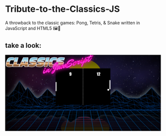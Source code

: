 # Tribute-to-the-Classics-JS
A throwback to the classic games: Pong, Tetris, &amp; Snake written in JavaScript and HTML5 🖼️🏅

## take a look:
![tributeToTheClassics.PNG](tributeToTheClassics.PNG)
